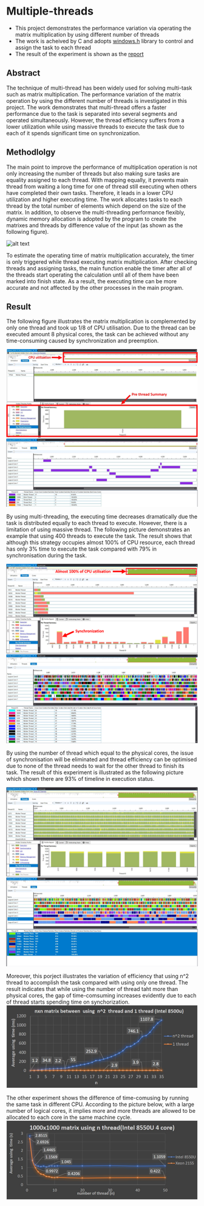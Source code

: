 # Multiple-threads

* This project demonstrates the performance variation via operating the matrix multiplication by using different number of threads
* The work is acheived by C and adopts [windows.h](https://docs.microsoft.com/en-us/windows/win32/procthread/creating-threads) library to control and assign the task to each thread
* The result of the experiment is shown as the [report](https://github.com/yuchehuang/Multiple-threads/blob/master/Report/Thread%20performance%20analysis.pdf)

## Abstract

The technique of multi-thread has been widely used for solving multi-task such as matrix multiplication. The performance variation of the matrix operation by using the different number of threads is investigated in this project. The work demonstrates that multi-thread offers a faster performance due to the task is separated into several segments and operated simultaneously. However, the thread efficiency suffers from a lower utilization while using massive threads to execute the task due to each of it spends significant time on synchronization.


## Methodlolgy
The main point to improve the performance of multiplication operation is not only increasing the number of threads but also making sure tasks are equality assigned to each thread. With mapping equally, it prevents main thread from waiting a long time for one of thread still executing when others have completed their own tasks. Therefore, it leads in a lower CPU utilization and higher executing time. The work allocates tasks to each thread by the total number of elements which depend on the size of the matrix. In addition, to observe the multi-threading performance flexibly, dynamic memory allocation is adopted by the program to create the matrixes and threads by difference value of the input (as shown as the following figure). <br/>

![alt text](https://github.com/yuchehuang/Multiple-threads/blob/master/picture/equally%20assign.PNG)

To estimate the operating time of matrix multiplication accurately, the timer is only triggered while thread executing matrix multiplication. After checking threads and assigning tasks, the main function enable the timer after all of the threads start operating the calculation until all of them have been marked into finish state. As a result, the executing time can be more accurate and not affected by the other processes in the main program. 
<br/>

## Result

The following figure illustrates the matrix multiplication is complemented by only one thread and took up 1/8 of CPU utilisation. Due to the thread can be executed amount 8 physical cores, the task can be achieved without any time-consuming caused by synchronization and preemption. <br/>  


![alt text](https://github.com/yuchehuang/Multi-threading/blob/master/picture/1_thread_%20size_1000.jpg)
![alt text](https://github.com/yuchehuang/Multi-threading/blob/master/picture/1_thread_size_1000_core.jpg)

By using multi-threading, the executing time decreases dramatically due the task is distributed equally to each thread to execute. However, there is a limitation of using massive thread. 
The following picture demonstrates an example that using 400 threads to execute the task. The result shows that although this strategy occupies almost 100% of CPU resource, each thread has only 3% time to execute the task compared with 79% in synchronisation during the task.<br/> 

![alt text](https://github.com/yuchehuang/Multi-threading/blob/master/picture/400_thread_size_1000.png)
![alt text](https://github.com/yuchehuang/Multi-threading/blob/master/picture/400_thread_size_1000_core.JPG)

By using the number of thread which equal to the physical cores, the issue of synchronisation will be eliminated and thread efficiency can be optimised due to none of the thread needs to wait for the other thread to finish its task. The result of this experiment is illustrated as the following picture which shown there are 93% of timeline in execution status.<br/>

![alt text](https://github.com/yuchehuang/Multi-threading/blob/master/picture/8_thread_size_1000.JPG)
![alt text](https://github.com/yuchehuang/Multi-threading/blob/master/picture/8_thread_size_1000_core.JPG)

Moreover, this porject illustrates the variation of efficiency that using n^2 thread to accomplish the task compared with using only one thread. The result indicates that while using the number of thread taht more than physical cores, the gap of time-comsuming increases evidently due to each of thread starts spending time on synchorization. 
![alt text](https://github.com/yuchehuang/Multi-threading/blob/master/picture/nxn%20in%20n%5E2%20thread.jpg)

The other experiment shows the difference of time-comusing by running the same task in different CPU. According to the picture below, with a large number of logical cores, it implies more and more threads are allowed to be allocated to each core in the same machine cycle.
![alt text](https://github.com/yuchehuang/Multi-threading/blob/master/picture/1000x1000_in_n_thread.jpg)
